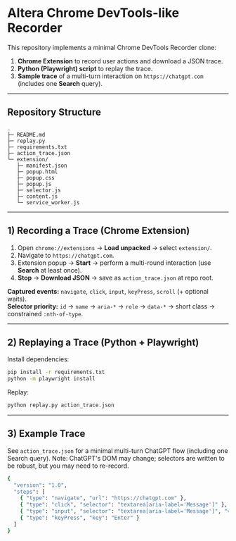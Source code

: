 # Altera Chrome DevTools-like Recorder

This repository implements a minimal Chrome DevTools Recorder clone:

1) **Chrome Extension** to record user actions and download a JSON trace.  
2) **Python (Playwright) script** to replay the trace.  
3) **Sample trace** of a multi-turn interaction on `https://chatgpt.com` (includes one **Search** query).

---
## Repository Structure

```
.
├─ README.md
├─ replay.py
├─ requirements.txt
├─ action_trace.json
└─ extension/
   ├─ manifest.json
   ├─ popup.html
   ├─ popup.css
   ├─ popup.js
   ├─ selector.js
   ├─ content.js
   └─ service_worker.js
```

---

## 1) Recording a Trace (Chrome Extension)

1. Open `chrome://extensions` → **Load unpacked** → select `extension/`.  
2. Navigate to `https://chatgpt.com`.  
3. Extension popup → **Start** → perform a multi-round interaction (use **Search** at least once).  
4. **Stop** → **Download JSON** → save as `action_trace.json` at repo root.

**Captured events:** `navigate`, `click`, `input`, `keyPress`, `scroll` (+ optional waits).  
**Selector priority:** `id` → `name` → `aria-*` → `role` → `data-*` → short class → constrained `:nth-of-type`.


---

## 2) Replaying a Trace (Python + Playwright)

Install dependencies:
```bash
pip install -r requirements.txt
python -m playwright install
```

Replay:
```bash
python replay.py action_trace.json
```

---

## 3) Example Trace

See `action_trace.json` for a minimal multi-turn ChatGPT flow (including one Search query).
Note: ChatGPT's DOM may change; selectors are written to be robust, but you may need to re-record.
```bash
{
  "version": "1.0",
  "steps": [
    { "type": "navigate", "url": "https://chatgpt.com" },
    { "type": "click", "selector": "textarea[aria-label='Message']" },
    { "type": "input", "selector": "textarea[aria-label='Message']", "value": "Hello!" },
    { "type": "keyPress", "key": "Enter" }
  ]
}
```

